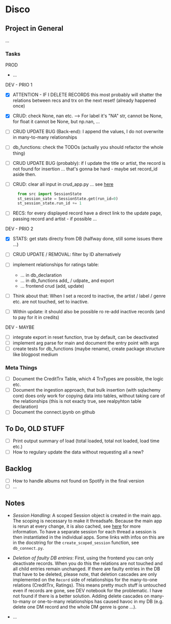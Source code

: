 # Disco

## Project in General

...

### Tasks

PROD

- ...

DEV - PRIO 1

- [x] ATTENTION - IF I DELETE RECORDS this most probably will shatter the relations between recs and trx on the next reset! (already happened once)
- [x] CRUD: check None, nan etc. --> For label it's "NA" str, cannot be None, for float it cannot be None, but np.nan, ...

- [ ] CRUD UPDATE BUG (Back-end): I append the values, I do not overwrite in many-to-many relationships
- [ ] db_functions: check the TODOs (actually you should refactor the whole thing)

- [ ] CRUD UPDATE BUG (probably): if I update the title or artist, the record is not found for insertion ... that's gonna be hard - maybe set record_id aside then.
- [ ] CRUD: clear all input in crud_app.py ... see [here](https://discuss.streamlit.io/t/reset-multiselect-to-default-values-using-a-checkbox/1941)

  ```python  
    from src import SessionState
    st_session_sate = SessionState.get(run_id=0)
    st_session_state.run_id += 1
  ```

- [ ] RECS: for every displayed record have a direct link to the update page, passing record and artist - if possible ...
  
DEV - PRIO 2

- [x] STATS: get stats directy from DB (halfway done, still some issues there ...)
- [ ] CRUD UPDATE / REMOVAL: filter by ID alternatively

- [ ] implement relationships for ratings table:
  - ... in db_declaration
  - ... in db_functions add_ / udpate_ and export
  - ... frontend crud (add, update)

- [ ] Think about that: When I set a record to inactive, the artist / label / genre etc. are not touched, set to inactive.
- [ ] Within update: it should also be possible ro re-add inactive records (and to pay for it in credits)

DEV - MAYBE

- [ ] integrate export in reset function, true by default, can be deactivated
- [ ] implement arg parse for main and document the entry point with args
- [ ] create tests for db_functions (maybe rename), create package structure like blogpost medium

### Meta Things

- [ ] Document the CreditTrx Table, which 4 TrxTypes are possible, the logic etc.
- [ ] Document the ingestion approach, that bulk insertion (with sqlachemy core) does only work for copying data into tables, without taking care of the relationships (this is not exacty true, see realpyhton table declaration)
- [ ] Document the connect.ipynb on github

## To Do, OLD STUFF

- [ ] Print output summary of load (total loaded, total not loaded, load time etc.)
- [ ] How to regulary update the data without requesting all a new?

## Backlog

- [ ] How to handle albums not found on Spotify in the final version
- [ ] ...

## Notes

- _Session Handling_: A scoped Session object is created in the main app. The scoping is necessary to make it threadsafe. Because the main app is rerun at every change, it is also cached, see [here](https://docs.streamlit.io/en/latest/caching.html#example-1-pass-a-database-connection-around) for more information. To have a separate session for each thread a session is then instantiated in the individual apps. Some links with infos on this are in the docstring for the `create_scoped_session` function, see `db_connect.py`.

- _Deletion of faulty DB entries_: First, using the frontend you can only deactivate records. When you do this the relations are not touched and all child entries remain unchanged. If there are faulty entries in the DB that have to be deleted, please note, that deletion cascades are only implemented on the `Record` side of relationships for the many-to-one relations (CreditTrx, Ratings). This means pretty much stuff is untouched even if records are gone, see DEV notebook for the problematic. I have not found if there is a better solution. Adding delete cascades on many-to-many or one-to-many relationships has caused havoc in my DB (e.g. delete one DM record and the whole DM genre is gone ...).

- ...
  